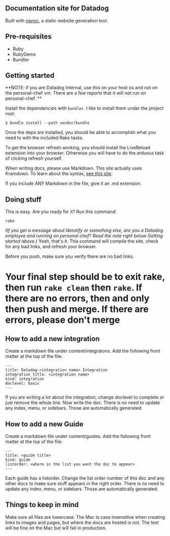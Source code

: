 ## Documentation site for Datadog

Built with [nanoc](http://nanoc.stoneship.org/), a static website generation tool.

## Pre-requisites

 * Ruby
 * RubyGems
 * Bundler

## Getting started

**NOTE: if you are Datadog Internal, use this on your host os and not on the personal-chef vm. There are a few reports that it will not run on personal-chef. **

Install the dependencies with `bundler`. I like to install them under the
project root:

```
$ bundle install --path vendor/bundle
```

Once the deps are installed, you should be able to accomplish what you need to
with the included Rake tasks.

To get the browser refresh working, you should install the LiveReload extension into your browser. Otherwise you will have to do the arduous task
of clicking refresh yourself.

When writing docs, please use Markdown. This site actually uses Kramdown. To learn about the syntax, [see this site][1].

If you include ANY Markdown in the file, give it an .md extension.

## Doing stuff

This is easy. Are you ready for it? Run this command:
```
rake
```
*(If you get a message about libnotify or something else, are you a Datadog employee and running on personal chef? Read the note right below Getting started above.)*
Yeah, that's it. This command will compile the site, check 
for any bad links, and refresh your browser.

Before you push, make sure you verify there are no bad links. 

# Your final step should be to exit rake, then run ```rake clean``` then ```rake```. If there are no errors, then and only then push and merge. If there are errors, please don't merge

## How to add a new integration

Create a markdown file under content/integratons. Add the following front matter at the top of the file:

    ---
    title: Datadog-<integration name> Integration
    integration_title: <integration name>
    kind: integration
    doclevel: basic
    ---

If you are writing a lot about the integration, change doclevel to complete or just remove the whole line. Now write the doc. There is no need to update any index, menu, or sidebars. Those are automatically generated. 

## How to add a new Guide

Create a markdown file under content/guides. Add the following front matter at the top of the file:

    ---
    title: <guide title>
    kind: guide
    listorder: <where in the list you want the doc to appear>
    ---

Each guide has a listorder. Change the list order number of this doc and any other docs to make sure stuff appears in the right order. There is no need to update any index, menu, or sidebars. Those are automatically generated. 

## Things to keep in mind

Make sure all files are lowercase. The Mac is case insensitive when creating links to images and pages, but where the docs are hosted is not. The test will be fine on the Mac but will fail in production.


[1]: http://kramdown.gettalong.org/quickref.html
